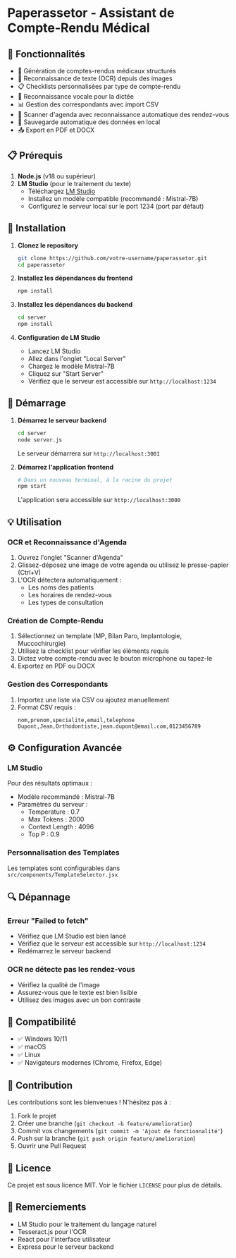 # Paperassetor - Assistant de Compte-Rendu Médical

## 🌟 Fonctionnalités

- 📝 Génération de comptes-rendus médicaux structurés
- 📸 Reconnaissance de texte (OCR) depuis des images
- 📋 Checklists personnalisées par type de compte-rendu
- 🎤 Reconnaissance vocale pour la dictée
- 📊 Gestion des correspondants avec import CSV
- 📅 Scanner d'agenda avec reconnaissance automatique des rendez-vous
- 💾 Sauvegarde automatique des données en local
- 📤 Export en PDF et DOCX

## 📋 Prérequis

1. **Node.js** (v18 ou supérieur)
2. **LM Studio** (pour le traitement du texte)
   - Téléchargez [LM Studio](https://lmstudio.ai/)
   - Installez un modèle compatible (recommandé : Mistral-7B)
   - Configurez le serveur local sur le port 1234 (port par défaut)

## 🚀 Installation

1. **Clonez le repository**
   ```bash
   git clone https://github.com/votre-username/paperassetor.git
   cd paperassetor
   ```

2. **Installez les dépendances du frontend**
   ```bash
   npm install
   ```

3. **Installez les dépendances du backend**
   ```bash
   cd server
   npm install
   ```

4. **Configuration de LM Studio**
   - Lancez LM Studio
   - Allez dans l'onglet "Local Server"
   - Chargez le modèle Mistral-7B
   - Cliquez sur "Start Server"
   - Vérifiez que le serveur est accessible sur `http://localhost:1234`

## 🎯 Démarrage

1. **Démarrez le serveur backend**
   ```bash
   cd server
   node server.js
   ```
   Le serveur démarrera sur `http://localhost:3001`

2. **Démarrez l'application frontend**
   ```bash
   # Dans un nouveau terminal, à la racine du projet
   npm start
   ```
   L'application sera accessible sur `http://localhost:3000`

## 💡 Utilisation

### OCR et Reconnaissance d'Agenda

1. Ouvrez l'onglet "Scanner d'Agenda"
2. Glissez-déposez une image de votre agenda ou utilisez le presse-papier (Ctrl+V)
3. L'OCR détectera automatiquement :
   - Les noms des patients
   - Les horaires de rendez-vous
   - Les types de consultation

### Création de Compte-Rendu

1. Sélectionnez un template (MP, Bilan Paro, Implantologie, Muccochirurgie)
2. Utilisez la checklist pour vérifier les éléments requis
3. Dictez votre compte-rendu avec le bouton microphone ou tapez-le
4. Exportez en PDF ou DOCX

### Gestion des Correspondants

1. Importez une liste via CSV ou ajoutez manuellement
2. Format CSV requis :
   ```csv
   nom,prenom,specialite,email,telephone
   Dupont,Jean,Orthodontiste,jean.dupont@email.com,0123456789
   ```

## ⚙️ Configuration Avancée

### LM Studio

Pour des résultats optimaux :
- Modèle recommandé : Mistral-7B
- Paramètres du serveur :
  - Temperature : 0.7
  - Max Tokens : 2000
  - Context Length : 4096
  - Top P : 0.9

### Personnalisation des Templates

Les templates sont configurables dans `src/components/TemplateSelector.jsx`

## 🔍 Dépannage

### Erreur "Failed to fetch"
- Vérifiez que LM Studio est bien lancé
- Vérifiez que le serveur est accessible sur `http://localhost:1234`
- Redémarrez le serveur backend

### OCR ne détecte pas les rendez-vous
- Vérifiez la qualité de l'image
- Assurez-vous que le texte est bien lisible
- Utilisez des images avec un bon contraste

## 📱 Compatibilité

- ✅ Windows 10/11
- ✅ macOS
- ✅ Linux
- ✅ Navigateurs modernes (Chrome, Firefox, Edge)

## 🤝 Contribution

Les contributions sont les bienvenues ! N'hésitez pas à :
1. Fork le projet
2. Créer une branche (`git checkout -b feature/amelioration`)
3. Commit vos changements (`git commit -m 'Ajout de fonctionnalité'`)
4. Push sur la branche (`git push origin feature/amelioration`)
5. Ouvrir une Pull Request

## 📄 Licence

Ce projet est sous licence MIT. Voir le fichier `LICENSE` pour plus de détails.

## 🙏 Remerciements

- LM Studio pour le traitement du langage naturel
- Tesseract.js pour l'OCR
- React pour l'interface utilisateur
- Express pour le serveur backend 